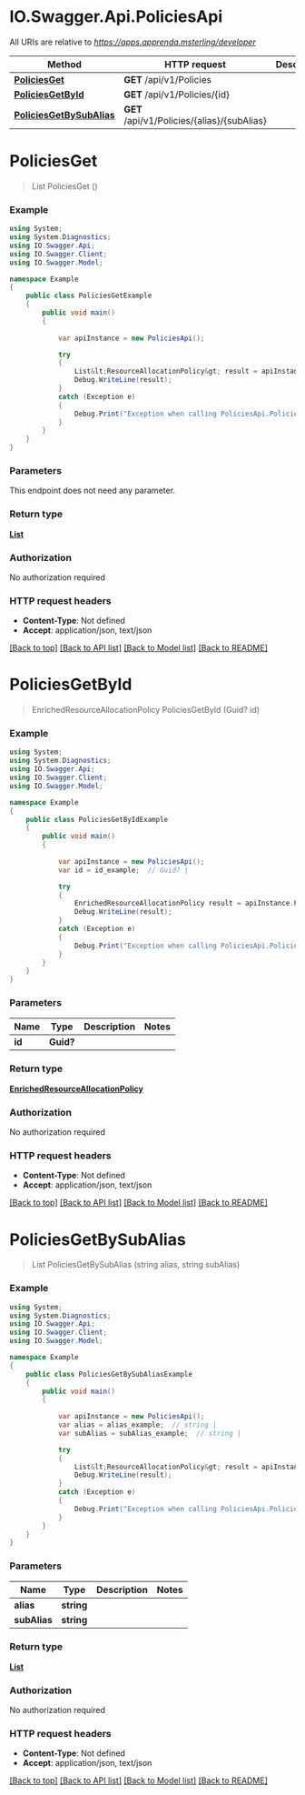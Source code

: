 # IO.Swagger.Api.PoliciesApi

All URIs are relative to *https://apps.apprenda.msterling/developer*

Method | HTTP request | Description
------------- | ------------- | -------------
[**PoliciesGet**](PoliciesApi.md#policiesget) | **GET** /api/v1/Policies | 
[**PoliciesGetById**](PoliciesApi.md#policiesgetbyid) | **GET** /api/v1/Policies/{id} | 
[**PoliciesGetBySubAlias**](PoliciesApi.md#policiesgetbysubalias) | **GET** /api/v1/Policies/{alias}/{subAlias} | 


<a name="policiesget"></a>
# **PoliciesGet**
> List<ResourceAllocationPolicy> PoliciesGet ()



### Example
```csharp
using System;
using System.Diagnostics;
using IO.Swagger.Api;
using IO.Swagger.Client;
using IO.Swagger.Model;

namespace Example
{
    public class PoliciesGetExample
    {
        public void main()
        {
            
            var apiInstance = new PoliciesApi();

            try
            {
                List&lt;ResourceAllocationPolicy&gt; result = apiInstance.PoliciesGet();
                Debug.WriteLine(result);
            }
            catch (Exception e)
            {
                Debug.Print("Exception when calling PoliciesApi.PoliciesGet: " + e.Message );
            }
        }
    }
}
```

### Parameters
This endpoint does not need any parameter.

### Return type

[**List<ResourceAllocationPolicy>**](ResourceAllocationPolicy.md)

### Authorization

No authorization required

### HTTP request headers

 - **Content-Type**: Not defined
 - **Accept**: application/json, text/json

[[Back to top]](#) [[Back to API list]](../README.md#documentation-for-api-endpoints) [[Back to Model list]](../README.md#documentation-for-models) [[Back to README]](../README.md)

<a name="policiesgetbyid"></a>
# **PoliciesGetById**
> EnrichedResourceAllocationPolicy PoliciesGetById (Guid? id)



### Example
```csharp
using System;
using System.Diagnostics;
using IO.Swagger.Api;
using IO.Swagger.Client;
using IO.Swagger.Model;

namespace Example
{
    public class PoliciesGetByIdExample
    {
        public void main()
        {
            
            var apiInstance = new PoliciesApi();
            var id = id_example;  // Guid? | 

            try
            {
                EnrichedResourceAllocationPolicy result = apiInstance.PoliciesGetById(id);
                Debug.WriteLine(result);
            }
            catch (Exception e)
            {
                Debug.Print("Exception when calling PoliciesApi.PoliciesGetById: " + e.Message );
            }
        }
    }
}
```

### Parameters

Name | Type | Description  | Notes
------------- | ------------- | ------------- | -------------
 **id** | **Guid?**|  | 

### Return type

[**EnrichedResourceAllocationPolicy**](EnrichedResourceAllocationPolicy.md)

### Authorization

No authorization required

### HTTP request headers

 - **Content-Type**: Not defined
 - **Accept**: application/json, text/json

[[Back to top]](#) [[Back to API list]](../README.md#documentation-for-api-endpoints) [[Back to Model list]](../README.md#documentation-for-models) [[Back to README]](../README.md)

<a name="policiesgetbysubalias"></a>
# **PoliciesGetBySubAlias**
> List<ResourceAllocationPolicy> PoliciesGetBySubAlias (string alias, string subAlias)



### Example
```csharp
using System;
using System.Diagnostics;
using IO.Swagger.Api;
using IO.Swagger.Client;
using IO.Swagger.Model;

namespace Example
{
    public class PoliciesGetBySubAliasExample
    {
        public void main()
        {
            
            var apiInstance = new PoliciesApi();
            var alias = alias_example;  // string | 
            var subAlias = subAlias_example;  // string | 

            try
            {
                List&lt;ResourceAllocationPolicy&gt; result = apiInstance.PoliciesGetBySubAlias(alias, subAlias);
                Debug.WriteLine(result);
            }
            catch (Exception e)
            {
                Debug.Print("Exception when calling PoliciesApi.PoliciesGetBySubAlias: " + e.Message );
            }
        }
    }
}
```

### Parameters

Name | Type | Description  | Notes
------------- | ------------- | ------------- | -------------
 **alias** | **string**|  | 
 **subAlias** | **string**|  | 

### Return type

[**List<ResourceAllocationPolicy>**](ResourceAllocationPolicy.md)

### Authorization

No authorization required

### HTTP request headers

 - **Content-Type**: Not defined
 - **Accept**: application/json, text/json

[[Back to top]](#) [[Back to API list]](../README.md#documentation-for-api-endpoints) [[Back to Model list]](../README.md#documentation-for-models) [[Back to README]](../README.md)

